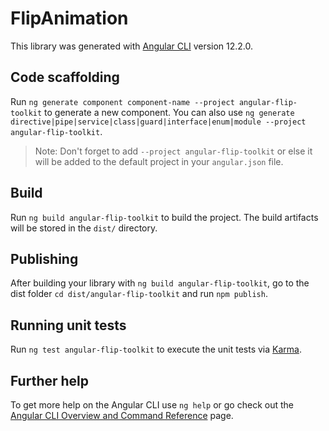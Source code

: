 # FlipAnimation

This library was generated with [Angular CLI](https://github.com/angular/angular-cli) version 12.2.0.

## Code scaffolding

Run `ng generate component component-name --project angular-flip-toolkit` to generate a new component. You can also use `ng generate directive|pipe|service|class|guard|interface|enum|module --project angular-flip-toolkit`.

> Note: Don't forget to add `--project angular-flip-toolkit` or else it will be added to the default project in your `angular.json` file.

## Build

Run `ng build angular-flip-toolkit` to build the project. The build artifacts will be stored in the `dist/` directory.

## Publishing

After building your library with `ng build angular-flip-toolkit`, go to the dist folder `cd dist/angular-flip-toolkit` and run `npm publish`.

## Running unit tests

Run `ng test angular-flip-toolkit` to execute the unit tests via [Karma](https://karma-runner.github.io).

## Further help

To get more help on the Angular CLI use `ng help` or go check out the [Angular CLI Overview and Command Reference](https://angular.io/cli) page.
